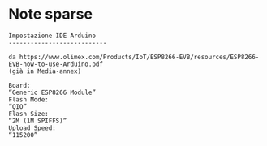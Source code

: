 Note sparse
=============

    Impostazione IDE Arduino
    ---------------------------

    da https://www.olimex.com/Products/IoT/ESP8266-EVB/resources/ESP8266-EVB-how-to-use-Arduino.pdf
    (già in Media-annex)

    Board:
    “Generic ESP8266 Module”
    Flash Mode:
    “QIO”
    Flash Size:
    “2M (1M SPIFFS)”
    Upload Speed:
    “115200”
